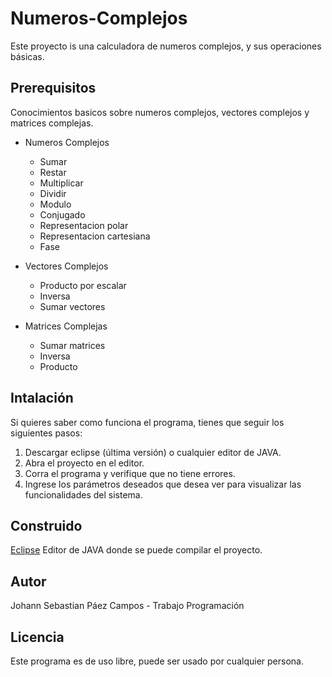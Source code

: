 # Numeros-Complejos
 
 Este proyecto is una calculadora de numeros complejos, y sus operaciones básicas.
 
 ## Prerequisitos
 
 Conocimientos basicos sobre numeros complejos, vectores complejos y matrices complejas.
 
 - Numeros Complejos
     - Sumar
     - Restar 
     - Multiplicar
     - Dividir
     - Modulo
     - Conjugado
     - Representacion polar
     - Representacion cartesiana
     - Fase
 
 - Vectores Complejos
     - Producto por escalar
     - Inversa 
     - Sumar vectores
     
     
- Matrices Complejas
     - Sumar matrices
     - Inversa
     - Producto 

## Intalación 
Si quieres saber como funciona el programa, tienes que seguir los siguientes pasos:
1. Descargar eclipse (última versión) o cualquier editor de JAVA.
2. Abra el proyecto en el editor.
3. Corra el programa y verifique que no tiene errores.
4. Ingrese los parámetros deseados que desea ver para visualizar las funcionalidades del sistema.

## Construido 
[Eclipse](https://www.eclipse.org/) Editor de JAVA donde se puede compilar el proyecto. 

## Autor
Johann Sebastian Páez Campos - Trabajo Programación

## Licencia
Este programa es de uso libre, puede ser usado por cualquier persona.

